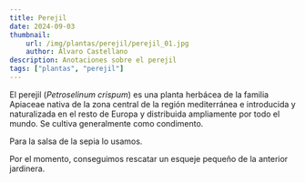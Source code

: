 ```yaml
---
title: Perejil
date: 2024-09-03
thumbnail:
    url: /img/plantas/perejil/perejil_01.jpg
    author: Álvaro Castellano
description: Anotaciones sobre el perejil
tags: ["plantas", "perejil"]
---
```


El perejil (*Petroselinum crispum*) es una planta herbácea de la familia Apiaceae nativa de la zona central de la región mediterránea e introducida y naturalizada en el resto de Europa y distribuida ampliamente por todo el mundo. Se cultiva generalmente como condimento. 

Para la salsa de la sepia lo usamos.

Por el momento, conseguimos rescatar un esqueje pequeño de la anterior jardinera.
